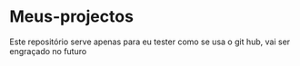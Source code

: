# Meus-projectos
Este repositório  serve apenas para eu tester como se usa o git hub, vai ser engraçado no futuro
